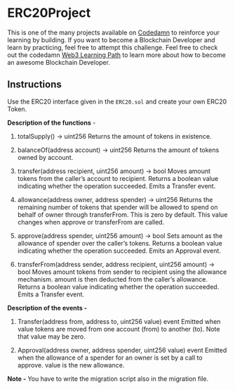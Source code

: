 ﻿# ERC20Project
This is one of the many projects available on [Codedamn](https://codedamn.com/projects) to reinforce your learning by building. If you want to become a Blockchain Developer and learn by practicing, feel free to attempt this challenge. Feel free to check out the codedamn [Web3 Learning Path](https://codedamn.com/learning-paths/web3) to learn more about how to become an awesome Blockchain Developer.

## Instructions
Use the ERC20 interface given in the `ERC20.sol` and create your own ERC20 Token. 

**Description of the functions** - 
1) totalSupply() → uint256
Returns the amount of tokens in existence.

2) balanceOf(address account) → uint256
Returns the amount of tokens owned by account.

3) transfer(address recipient, uint256 amount) → bool
Moves amount tokens from the caller’s account to recipient.
Returns a boolean value indicating whether the operation succeeded.
Emits a Transfer event.

4) allowance(address owner, address spender) → uint256
Returns the remaining number of tokens that spender will be allowed to spend on behalf of owner through transferFrom. This is zero by default.
This value changes when approve or transferFrom are called.

5) approve(address spender, uint256 amount) → bool
Sets amount as the allowance of spender over the caller’s tokens.
Returns a boolean value indicating whether the operation succeeded.
Emits an Approval event.

6) transferFrom(address sender, address recipient, uint256 amount) → bool
Moves amount tokens from sender to recipient using the allowance mechanism. amount is then deducted from the caller’s allowance.
Returns a boolean value indicating whether the operation succeeded.
Emits a Transfer event.

**Description of the events -**
1) Transfer(address from, address to, uint256 value)
event
Emitted when value tokens are moved from one account (from) to another (to).
Note that value may be zero.

2) Approval(address owner, address spender, uint256 value)
event
Emitted when the allowance of a spender for an owner is set by a call to approve. value is the new allowance.

**Note -** You have to write the migration script also in the migration file.
